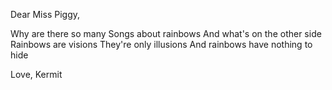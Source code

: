 Dear Miss Piggy,

Why are there so many
Songs about rainbows
And what's on the other side
Rainbows are visions
They're only illusions
And rainbows have nothing to hide

Love, Kermit
